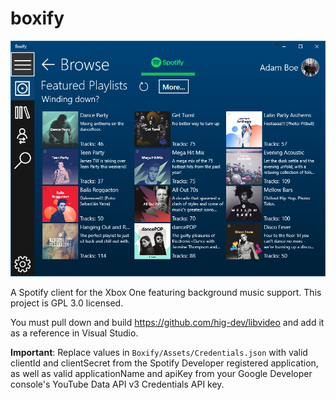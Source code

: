# boxify
![Boxify Picture](DemoPicture.PNG?raw=true "Boxify")

A Spotify client for the Xbox One featuring background music support. This project is GPL 3.0 licensed.

You must pull down and build https://github.com/hig-dev/libvideo and add it as a reference in Visual Studio.

**Important**: Replace values in `Boxify/Assets/Credentials.json` with valid clientId and clientSecret from the Spotify Developer registered application, as well as valid applicationName and apiKey from your Google Developer console's YouTube Data API v3 Credentials API key.
